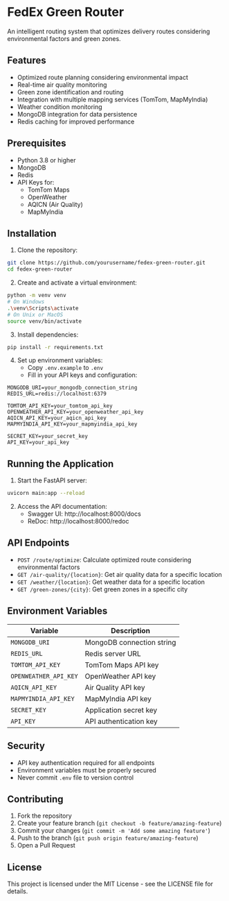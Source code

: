 # FedEx Green Router

An intelligent routing system that optimizes delivery routes considering environmental factors and green zones.

## Features

- Optimized route planning considering environmental impact
- Real-time air quality monitoring
- Green zone identification and routing
- Integration with multiple mapping services (TomTom, MapMyIndia)
- Weather condition monitoring
- MongoDB integration for data persistence
- Redis caching for improved performance

## Prerequisites

- Python 3.8 or higher
- MongoDB
- Redis
- API Keys for:
  - TomTom Maps
  - OpenWeather
  - AQICN (Air Quality)
  - MapMyIndia

## Installation

1. Clone the repository:
```bash
git clone https://github.com/yourusername/fedex-green-router.git
cd fedex-green-router
```

2. Create and activate a virtual environment:
```bash
python -m venv venv
# On Windows
.\venv\Scripts\activate
# On Unix or MacOS
source venv/bin/activate
```

3. Install dependencies:
```bash
pip install -r requirements.txt
```

4. Set up environment variables:
   - Copy `.env.example` to `.env`
   - Fill in your API keys and configuration:
```
MONGODB_URI=your_mongodb_connection_string
REDIS_URL=redis://localhost:6379

TOMTOM_API_KEY=your_tomtom_api_key
OPENWEATHER_API_KEY=your_openweather_api_key
AQICN_API_KEY=your_aqicn_api_key
MAPMYINDIA_API_KEY=your_mapmyindia_api_key

SECRET_KEY=your_secret_key
API_KEY=your_api_key
```

## Running the Application

1. Start the FastAPI server:
```bash
uvicorn main:app --reload
```

2. Access the API documentation:
   - Swagger UI: http://localhost:8000/docs
   - ReDoc: http://localhost:8000/redoc

## API Endpoints

- `POST /route/optimize`: Calculate optimized route considering environmental factors
- `GET /air-quality/{location}`: Get air quality data for a specific location
- `GET /weather/{location}`: Get weather data for a specific location
- `GET /green-zones/{city}`: Get green zones in a specific city

## Environment Variables

| Variable | Description |
|----------|-------------|
| `MONGODB_URI` | MongoDB connection string |
| `REDIS_URL` | Redis server URL |
| `TOMTOM_API_KEY` | TomTom Maps API key |
| `OPENWEATHER_API_KEY` | OpenWeather API key |
| `AQICN_API_KEY` | Air Quality API key |
| `MAPMYINDIA_API_KEY` | MapMyIndia API key |
| `SECRET_KEY` | Application secret key |
| `API_KEY` | API authentication key |

## Security

- API key authentication required for all endpoints
- Environment variables must be properly secured
- Never commit `.env` file to version control

## Contributing

1. Fork the repository
2. Create your feature branch (`git checkout -b feature/amazing-feature`)
3. Commit your changes (`git commit -m 'Add some amazing feature'`)
4. Push to the branch (`git push origin feature/amazing-feature`)
5. Open a Pull Request

## License

This project is licensed under the MIT License - see the LICENSE file for details. 